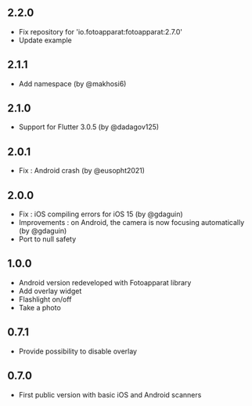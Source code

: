 ## 2.2.0

* Fix repository for 'io.fotoapparat:fotoapparat:2.7.0'
* Update example

## 2.1.1

* Add namespace (by @makhosi6)

## 2.1.0

* Support for Flutter 3.0.5 (by @dadagov125)

## 2.0.1

* Fix : Android crash (by @eusopht2021)

## 2.0.0

* Fix : iOS compiling errors for iOS 15 (by @gdaguin)
* Improvements : on Android, the camera is now focusing automatically (by @gdaguin)
* Port to null safety

## 1.0.0
* Android version redeveloped with Fotoapparat library
* Add overlay widget
* Flashlight on/off
* Take a photo

## 0.7.1

* Provide possibility to disable overlay

## 0.7.0

* First public version with basic iOS and Android scanners
